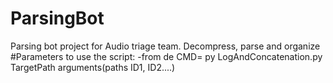 # ParsingBot
Parsing bot project for Audio triage team. Decompress, parse and organize
#Parameters to use the script:
-from de CMD= py LogAndConcatenation.py TargetPath arguments(paths ID1, ID2....)
